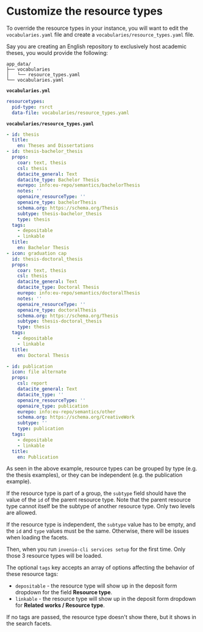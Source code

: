 # Customize the resource types

To override the resource types in your instance, you will want to edit the `vocabularies.yaml` file and create a `vocabularies/resource_types.yaml` file.

Say you are creating an English repository to exclusively host academic theses, you would provide the following:

```
app_data/
├── vocabularies
│   └── resource_types.yaml
└── vocabularies.yaml
```

**`vocabularies.yml`**

```yaml
resourcetypes:
  pid-type: rsrct
  data-file: vocabularies/resource_types.yaml
```

**`vocabularies/resource_types.yaml`**

```yaml
- id: thesis
  title:
    en: Theses and Dissertations
- id: thesis-bachelor_thesis
  props:
    coar: text, thesis
    csl: thesis
    datacite_general: Text
    datacite_type: Bachelor Thesis
    eurepo: info:eu-repo/semantics/bachelorThesis
    notes: ''
    openaire_resourceType: ''
    openaire_type: bachelorThesis
    schema.org: https://schema.org/Thesis
    subtype: thesis-bachelor_thesis
    type: thesis
  tags:
    - depositable
    - linkable
  title:
    en: Bachelor Thesis
- icon: graduation cap
  id: thesis-doctoral_thesis
  props:
    coar: text, thesis
    csl: thesis
    datacite_general: Text
    datacite_type: Doctoral Thesis
    eurepo: info:eu-repo/semantics/doctoralThesis
    notes: ''
    openaire_resourceType: ''
    openaire_type: doctoralThesis
    schema.org: https://schema.org/Thesis
    subtype: thesis-doctoral_thesis
    type: thesis
  tags:
    - depositable
    - linkable
  title:
    en: Doctoral Thesis

- id: publication
  icon: file alternate
  props:
    csl: report
    datacite_general: Text
    datacite_type: ''
    openaire_resourceType: ''
    openaire_type: publication
    eurepo: info:eu-repo/semantics/other
    schema.org: https://schema.org/CreativeWork
    subtype: ''
    type: publication
  tags:
    - depositable
    - linkable
  title:
    en: Publication
```

As seen in the above example, resource types can be grouped by type (e.g. the thesis examples), or they can be independent (e.g. the publication example). 

If the resource type is part of a group, the `subtype` field should have the value of the `id` of the parent resource type. Note that the parent resource type cannot itself be the subtype of another resource type. Only two levels are allowed.

If the resource type is independent, the `subtype` value has to be empty, and the `id` and `type` values must be the same. Otherwise, there will be issues when loading the facets. 

Then, when you run `invenio-cli services setup` for the first time. Only those 3 resource types will be loaded.

The optional `tags` key accepts an array of options affecting the behavior of these resource tags:

- `depositable` - the resource type will show up in the deposit form dropdown for the field **Resource type**.
- `linkable` - the resource type will show up in the deposit form dropdown for **Related works / Resource type**.

If no tags are passed, the resource type doesn't show there, but it shows in the search facets.
